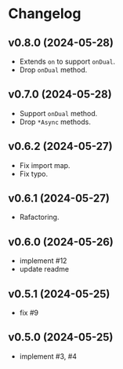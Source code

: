 # Changelog

## v0.8.0 (2024-05-28)

- Extends `on` to support `onDual`.
- Drop `onDual` method.

## v0.7.0 (2024-05-28)

- Support `onDual` method.
- Drop `*Async` methods.

## v0.6.2 (2024-05-27)

- Fix import map.
- Fix typo.

## v0.6.1 (2024-05-27)

- Rafactoring.

## v0.6.0 (2024-05-26)

- implement #12
- update readme

## v0.5.1 (2024-05-25)

- fix #9

## v0.5.0 (2024-05-25)

- implement #3, #4
